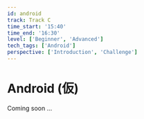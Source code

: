 ```yaml
---
id: android
track: Track C
time_start: '15:40'
time_end: '16:30'
level: ['Beginner', 'Advanced']
tech_tags: ['Android']
perspective: ['Introduction', 'Challenge']
---
```


# Android (仮)

Coming soon ...

